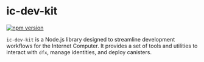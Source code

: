 # ic-dev-kit

[![npm version](https://badge.fury.io/js/%40delandlabs%2Fic-dev-kit.svg)](https://badge.fury.io/js/%40delandlabs%2Fic-dev-kit)

`ic-dev-kit` is a Node.js library designed to streamline development workflows for the Internet Computer. It provides a set of tools and utilities to interact with `dfx`, manage identities, and deploy canisters.
